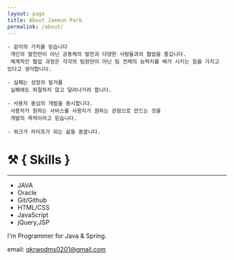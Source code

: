 ```yaml
---
layout: page
title: About Jaeeun Park
permalink: /about/
---
```


```
- 같이의 가치를 믿습니다
 개인의 발전만이 아닌 공동체의 발전과 다양한 사람들과의 협업을 즐깁니다.
 체계적인 협업 과정은 각각의 팀원만이 아닌 팀 전체의 능력치를 배가 시키는 힘을 가지고 있다고 생각합니다.

- 실패는 성장의 밑거름
 실패에도 좌절하지 않고 달려나가려 합니다.

- 사용자 중심의 개발을 중시합니다.
 사용자가 원하는 서비스를 사용자가 원하는 관점으로 만드는 것을
 개발의 목적이라고 믿습니다.

- 워크가 라이프가 되는 삶을 꿈꿉니다.
```

# ⚒ { Skills }

---

- JAVA
- Oracle
- Git/Github
- HTML/CSS
- JavaScript
- jQuery,JSP

I'm Programmer for Java & Spring.

email: qkrwodms0201@gmail.com
